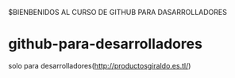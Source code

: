 $BIENBENIDOS AL CURSO DE GITHUB PARA DASARROLLADORES
# github-para-desarrolladores
solo para desarrolladores(http://productosgiraldo.es.tl/)
